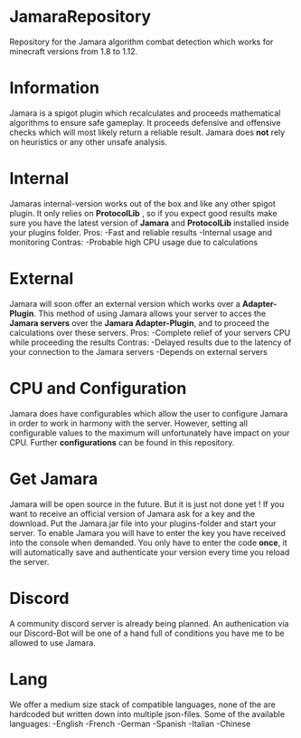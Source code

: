 # JamaraRepository
Repository for the Jamara algorithm combat detection which works for minecraft versions from 1.8 to 1.12.

# Information
Jamara is a spigot plugin which recalculates and proceeds mathematical algorithms to ensure safe gameplay.
It proceeds defensive and offensive checks which will most likely return a reliable result.
Jamara does __not__ rely on heuristics or any other unsafe analysis.

# Internal
Jamaras internal-version works out of the box and like any other spigot plugin.
It only relies on __ProtocolLib__ , so if you expect good results make sure you have the latest version of __Jamara__ and __ProtocolLib__ installed inside your plugins folder.
Pros:
    -Fast and reliable results
    -Internal usage and monitoring
Contras:
    -Probable high CPU usage due to calculations

# External
Jamara will soon offer an external version which works over a __Adapter-Plugin__.
This method of using Jamara allows your server to acces the __Jamara servers__ over the __Jamara Adapter-Plugin__, and to proceed the calculations over these servers.
Pros:
    -Complete relief of your servers CPU while proceeding the results
Contras:
    -Delayed results due to the latency of your connection to the Jamara servers
    -Depends on external servers
    
    
# CPU and Configuration
Jamara does have configurables which allow the user to configure Jamara in order to work in harmony with the server.
However, setting all configurable values to the maximum will unfortunately have impact on your CPU.
Further __configurations__ can be found in this repository.

# Get Jamara
Jamara will be open source in the future. But it is just not done yet !
If you want to receive an official version of Jamara ask for a key and the download. 
Put the Jamara.jar file into your plugins-folder and start your server. To enable Jamara you will have to enter the key you have received into the console when demanded.
You only have to enter the code __once__, it will automatically save and authenticate your version every time you reload the server.

# Discord
A community discord server is already being planned.
An authenication via our Discord-Bot will be one of a hand full of conditions you have me to be allowed to use Jamara.

# Lang
We offer a medium size stack of compatible languages, none of the are hardcoded but written down into multiple json-files.
Some of the available languages:
       -English
       -French
       -German
       -Spanish
       -Italian
       -Chinese
